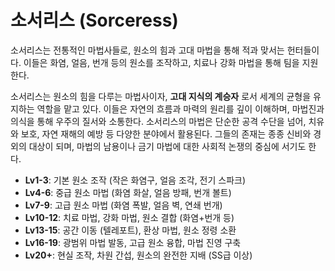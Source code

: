 # 소서리스 (Sorceress)

소서리스는 전통적인 마법사들로, 원소의 힘과 고대 마법을 통해 적과 맞서는 헌터들이다. 이들은 화염, 얼음, 번개 등의 원소를 조작하고, 치료나 강화 마법을 통해 팀을 지원한다.

소서리스는 원소의 힘을 다루는 마법사이자, **고대 지식의 계승자** 로서 세계의 균형을 유지하는 역할을 맡고 있다. 이들은 자연의 흐름과 마력의 원리를 깊이 이해하며, 마법진과 의식을 통해 우주의 질서와 소통한다. 소서리스의 마법은 단순한 공격 수단을 넘어, 치유와 보호, 자연 재해의 예방 등 다양한 분야에서 활용된다. 그들의 존재는 종종 신비와 경외의 대상이 되며, 마법의 남용이나 금기 마법에 대한 사회적 논쟁의 중심에 서기도 한다.

- **Lv1-3**: 기본 원소 조작 (작은 화염구, 얼음 조각, 전기 스파크)
- **Lv4-6**: 중급 원소 마법 (화염 화살, 얼음 방패, 번개 볼트)
- **Lv7-9**: 고급 원소 마법 (화염 폭발, 얼음 벽, 연쇄 번개)
- **Lv10-12**: 치료 마법, 강화 마법, 원소 결합 (화염+번개 등)
- **Lv13-15**: 공간 이동 (텔레포트), 환상 마법, 원소 정령 소환
- **Lv16-19**: 광범위 마법 발동, 고급 원소 융합, 마법 진영 구축
- **Lv20+**: 현실 조작, 차원 간섭, 원소의 완전한 지배 (SS급 이상)

